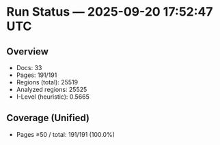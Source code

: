 # Run Status — 2025-09-20 17:52:47 UTC

## Overview
- Docs: 33
- Pages: 191/191
- Regions (total): 25519
- Analyzed regions: 25525
- I-Level (heuristic): 0.5665

## Coverage (Unified)
- Pages ≥50 / total: 191/191 (100.0%)
